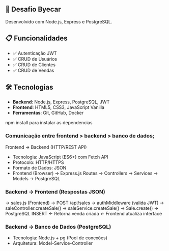 ## 🚗 Desafio Byecar

Desenvolvido com Node.js, Express e PostgreSQL.

## 📋 Funcionalidades

- ✅ Autenticação JWT
- ✅ CRUD de Usuários
- ✅ CRUD de Clientes  
- ✅ CRUD de Vendas

## 🛠️ Tecnologias

- **Backend**: Node.js, Express, PostgreSQL, JWT
- **Frontend**: HTML5, CSS3, JavaScript Vanilla
- **Ferramentas**: Git, GitHub, Docker

npm install para instalar as dependencias

### Comunicação entre frontend > backend > banco de dados;
Frontend → Backend (HTTP/REST API)
- Tecnologia: JavaScript (ES6+) com Fetch API
- Protocolo: HTTP/HTTPS
- Formato de Dados: JSON
- Frontend (Browser) → Express.js Routes → Controllers → Services → Models → PostgreSQL

### Backend → Frontend (Respostas JSON)
  → sales.js (Frontend) 
  → POST /api/sales 
  → authMiddleware (valida JWT) 
  → saleController.createSale() 
  → saleService.createSale() 
  → Sale.create() 
  → PostgreSQL INSERT
  ← Retorna venda criada
  ← Frontend atualiza interface

### Backend → Banco de Dados (PostgreSQL)  
- Tecnologia: Node.js + pg (Pool de conexões)
- Arquitetura: Model-Service-Controller

